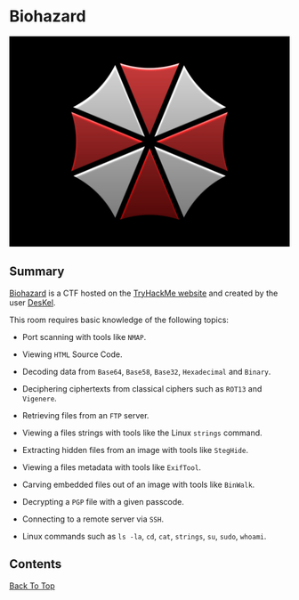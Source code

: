 # Biohazard

![Biohazard Logo](./Image-Assets/biohazard-logo.png "Biohazard Logo")

## Summary

[Biohazard](https://tryhackme.com/room/biohazard "Biohazard CTF On TryHackMe") is a CTF hosted on the [TryHackMe website](https://tryhackme.com/ "TryHackMe Website") and created by the user [DesKel](https://tryhackme.com/p/DesKel "DesKel User Profile On TryHackMe").

This room requires basic knowledge of the following topics:

* Port scanning with tools like ```NMAP```.

* Viewing ```HTML``` Source Code.

* Decoding data from ```Base64```, ```Base58```, ```Base32```, ```Hexadecimal``` and ```Binary```.

* Deciphering ciphertexts from classical ciphers such as ```ROT13``` and ```Vigenere```.

* Retrieving files from an ```FTP``` server.

* Viewing a files strings with tools like the Linux ```strings``` command.

* Extracting hidden files from an image with tools like ```StegHide```.

* Viewing a files metadata with tools like ```ExifTool```.

* Carving embedded files out of an image with tools like ```BinWalk```.

* Decrypting a ```PGP``` file with a given passcode.

* Connecting to a remote server via ```SSH```.

* Linux commands such as ```ls -la```, ```cd```, ```cat```, ```strings```, ```su```, ```sudo```, ```whoami```.

## Contents

[Back To Top](#biohazard "Jump To Top")
